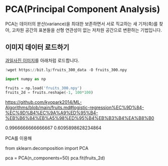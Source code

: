 # PCA(Principal Component Analysis)

PCA는 데이터의 분산(variance)을 최대한 보존하면서 서로 직교하는 새 기저(축)를 찾아, 고차원 공간의 표본들을 선형 연관성이 없는 저차원 공간으로 변환하는 기법입니다. 

## 이미지 데이터 로드하기

[과일사진 이미지](https://github.com/kyopark2014/ML-Algorithms/blob/main/fruits.md)를 아래처럼 로드합니다. 

```python
!wget https://bit.ly/fruits_300_data -O fruits_300.npy

import numpy as np

fruits = np.load('fruits_300.npy')
fruits_2d = fruits.reshape(-1, 100*100)
```


https://github.com/kyopark2014/ML-Algorithms/blob/main/fruits.md#logistic-regression%EC%9D%84-%EC%9D%B4%EC%9A%A9%ED%95%B4-%EB%B6%84%EB%A5%98%ED%95%B4%EB%B3%B4%EA%B8%B0

0.9966666666666667
0.6095898628234864

PCA를 이용해 

from sklearn.decomposition import PCA

pca = PCA(n_components=50)
pca.fit(fruits_2d)

